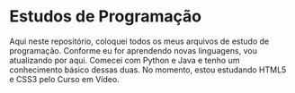 # Estudos de Programação
 
Aqui neste repositório, coloquei todos os meus arquivos de estudo de programação. Conforme eu for aprendendo novas linguagens, vou atualizando por aqui. Comecei com Python e Java e tenho um conhecimento básico dessas duas. No momento, estou estudando HTML5 e CSS3 pelo Curso em Vídeo.